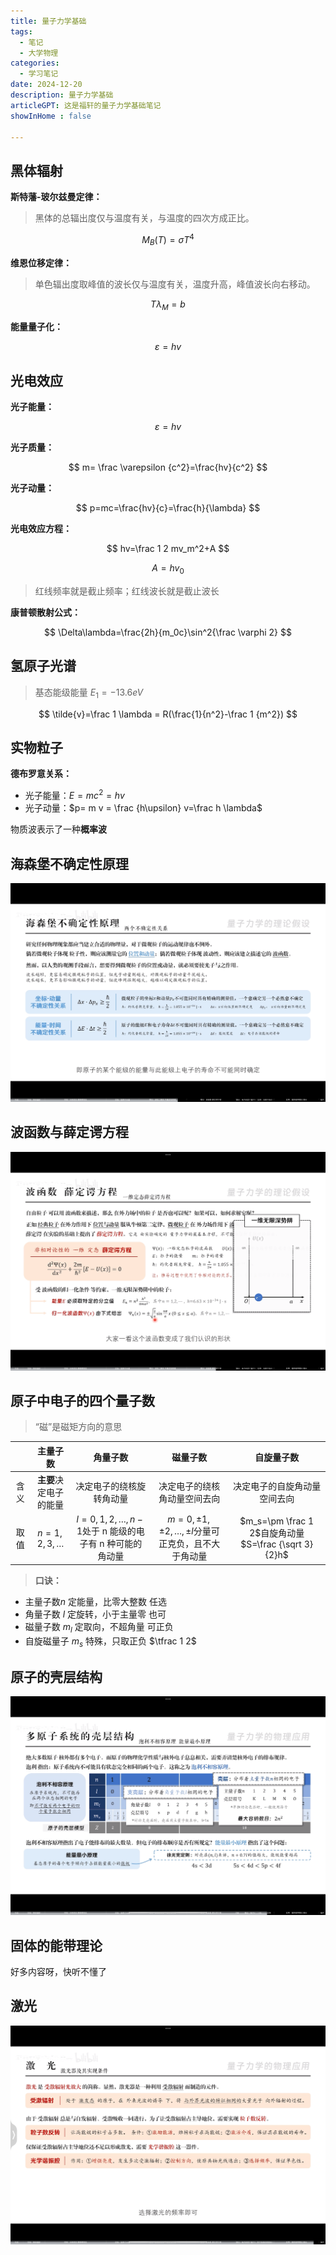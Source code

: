 ```yaml
---
title: 量子力学基础
tags:
  - 笔记
  - 大学物理
categories:
  - 学习笔记
date: 2024-12-20
description: 量子力学基础
articleGPT: 这是福轩的量子力学基础笔记
showInHome : false

---
```


## 黑体辐射

**斯特藩-玻尔兹曼定律：**

> 黑体的总辐出度仅与温度有关，与温度的四次方成正比。

$$
M_B(T)=\sigma T^4
$$

**维恩位移定律：**

> 单色辐出度取峰值的波长仅与温度有关，温度升高，峰值波长向右移动。

$$
T\lambda_M=b
$$

**能量量子化：**

$$
\varepsilon = hv
$$

## 光电效应

**光子能量：**

$$
\varepsilon =hv
$$

**光子质量：**

$$
m= \frac \varepsilon {c^2}=\frac{hv}{c^2}
$$

**光子动量：**

$$
p=mc=\frac{hv}{c}=\frac{h}{\lambda}
$$

**光电效应方程：**

$$
hv=\frac 1 2 mv_m^2+A
$$

$$
A=hv_0
$$

> 红线频率就是截止频率；红线波长就是截止波长

**康普顿散射公式：**

$$
\Delta\lambda=\frac{2h}{m_0c}\sin^2{\frac \varphi 2}
$$

## 氢原子光谱

> 基态能级能量 $E_1=-13.6eV$

$$
\tilde{v}=\frac 1 \lambda = R(\frac{1}{n^2}-\frac 1 {m^2})
$$

## 实物粒子

**德布罗意关系：**

- 光子能量：$E=mc^2=hv$
- 光子动量：$p= m v = \frac {h\upsilon} v=\frac h \lambda$

物质波表示了一种**概率波**

## 海森堡不确定性原理

![海森堡不确定性原理](./images_wl/1.png)

## 波函数与薛定谔方程

![薛定谔方程](./images_wl/2.png)

## 原子中电子的四个量子数

> “磁”是磁矩方向的意思

|     |      主量子数       |                    角量子数                    |                     磁量子数                     |                        自旋量子数                        |
| :-: | :-------------: | :----------------------------------------: | :------------------------------------------: | :-------------------------------------------------: |
| 含义  |  **主要**决定电子的能量  |                决定电子的绕核旋转角动量                |                决定电子的绕核角动量空间去向                |                   决定电子的自旋角动量空间去向                    |
| 取值  | $n=1,2,3,\dots$ | $l=0,1,2,\dots,n-1$处于 n 能级的电子有 n 种可能的角动量 | $m=0,\pm 1,\pm2,\dots,\pm l$分量可正克负，且不大于角动量 | $m_s=\pm \frac 1 2$自旋角动量$S=\frac {\sqrt 3}{2}h$ |

> **口诀：**

- 主量子数$n$ 定能量，比零大整数 任选
- 角量子数 $l$ 定旋转，小于主量零 也可
- 磁量子数 $m_l$ 定取向，不超角量 可正负
- 自旋磁量子 $m_s$ 特殊，只取正负 $\tfrac 1 2$

## 原子的壳层结构

![原子的壳层结构](./images_wl/3.png)

## 固体的能带理论

好多内容呀，快听不懂了

## 激光

![激光](./images_wl/4.png)
